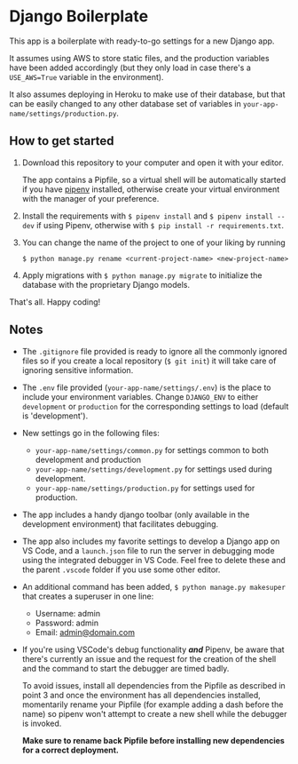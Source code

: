 
# Django Boilerplate

This app is a boilerplate with ready-to-go settings for a new Django app.

It assumes using AWS to store static files, and the production variables have been added accordingly (but they only load in case there's a `USE_AWS=True` variable in the environment).

It also assumes deploying in Heroku to make use of their database, but that can be easily changed to any other database set of variables in `your-app-name/settings/production.py`.

## How to get started

1. Download this repository to your computer and open it with your editor.

   The app contains a Pipfile, so a virtual shell will be automatically started if you have [pipenv](https://pipenv.pypa.io/en/latest/) installed, otherwise create your virtual environment with the manager of your preference.

2. Install the requirements with `$ pipenv install` and `$ pipenv install --dev` if using Pipenv, otherwise with `$ pip install -r requirements.txt`.

3. You can change the name of the project to one of your liking by running

    `$ python manage.py rename <current-project-name> <new-project-name>`

4. Apply migrations with `$ python manage.py migrate` to initialize the database with the proprietary Django models.

That's all. Happy coding!

## Notes

- The `.gitignore` file provided is ready to ignore all the commonly ignored files so if you create a local repository (`$ git init`) it will take care of ignoring sensitive information.

- The `.env` file provided (`your-app-name/settings/.env`) is the place to include your environment variables. Change `DJANGO_ENV` to either `development` or `production` for the corresponding settings to load (default is 'development').

- New settings go in the following files:

  - `your-app-name/settings/common.py` for settings common to both development and production
  - `your-app-name/settings/development.py` for settings used during development.
  - `your-app-name/settings/production.py` for settings used for production.

- The app includes a handy django toolbar (only available in the development environment) that facilitates debugging.

- The app also includes my favorite settings to develop a Django app on VS Code, and a `launch.json` file to run the server in debugging mode using the integrated debugger in VS Code. Feel free to delete these and the parent `.vscode` folder if you use some other editor.

- An additional command has been added, `$ python manage.py makesuper` that creates a superuser in one line:

  - Username: admin
  - Password: admin
  - Email: admin@domain.com

- If you're using VSCode's debug functionality ***and*** Pipenv, be aware that there's currently an issue and the request for the creation of the shell and the command to start the debugger are timed badly.

  To avoid issues, install all dependencies from the Pipfile as described in point 3 and once the environment has all dependencies installed, momentarily rename your Pipfile (for example adding a dash before the name) so pipenv won't attempt to create a new shell while the debugger is invoked.

  **Make sure to rename back Pipfile before installing new dependencies for a correct deployment.**
